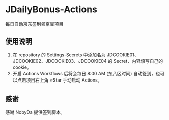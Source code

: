 # JDailyBonus-Actions
每日自动京东签到领京豆项目

## 使用说明
1. 在 repository 的 Settings-Secrets 中添加名为 JDCOOKIE01、 JDCOOKIE02、JDCOOKIE03、JDCOOKIE04 的 Secret，内容填写自己的 cookie。
2. 开启 Actions Workflows 后将会每日 8:00 AM (东八区时间) 自动签到，也可以点击项目右上角 ⭐Star 手动启动 Actions。

## 感谢
感谢 NobyDa 提供签到脚本。


